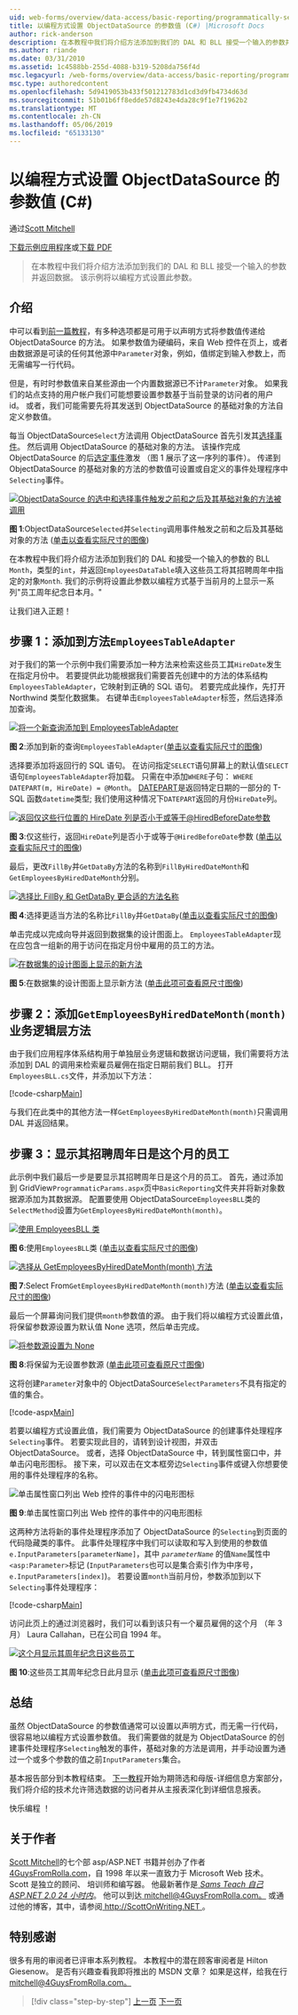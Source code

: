 ```yaml
---
uid: web-forms/overview/data-access/basic-reporting/programmatically-setting-the-objectdatasource-s-parameter-values-cs
title: 以编程方式设置 ObjectDataSource 的参数值 (C#) |Microsoft Docs
author: rick-anderson
description: 在本教程中我们将介绍方法添加到我们的 DAL 和 BLL 接受一个输入的参数并返回数据。 该示例将设置此参数...
ms.author: riande
ms.date: 03/31/2010
ms.assetid: 1c4588bb-255d-4088-b319-5208da756f4d
msc.legacyurl: /web-forms/overview/data-access/basic-reporting/programmatically-setting-the-objectdatasource-s-parameter-values-cs
msc.type: authoredcontent
ms.openlocfilehash: 5d9419053b433f501212783d1cd3d9fb4734d63d
ms.sourcegitcommit: 51b01b6ff8edde57d8243e4da28c9f1e7f1962b2
ms.translationtype: MT
ms.contentlocale: zh-CN
ms.lasthandoff: 05/06/2019
ms.locfileid: "65133130"
---
```

# <a name="programmatically-setting-the-objectdatasources-parameter-values-c"></a>以编程方式设置 ObjectDataSource 的参数值 (C#)

通过[Scott Mitchell](https://twitter.com/ScottOnWriting)

[下载示例应用程序](http://download.microsoft.com/download/4/6/3/463cf87c-4724-4cbc-b7b5-3f866f43ba50/ASPNET_Data_Tutorial_6_CS.exe)或[下载 PDF](programmatically-setting-the-objectdatasource-s-parameter-values-cs/_static/datatutorial06cs1.pdf)

> 在本教程中我们将介绍方法添加到我们的 DAL 和 BLL 接受一个输入的参数并返回数据。 该示例将以编程方式设置此参数。

## <a name="introduction"></a>介绍

中可以看到[前一篇教程](declarative-parameters-cs.md)，有多种选项都是可用于以声明方式将参数值传递给 ObjectDataSource 的方法。 如果参数值为硬编码，来自 Web 控件在页上，或者由数据源是可读的任何其他源中`Parameter`对象，例如，值绑定到输入参数上，而无需编写一行代码。

但是，有时时参数值来自某些源由一个内置数据源已不计`Parameter`对象。 如果我们的站点支持的用户帐户我们可能想要设置参数基于当前登录的访问者的用户 id。 或者，我们可能需要先将其发送到 ObjectDataSource 的基础对象的方法自定义参数值。

每当 ObjectDataSource`Select`方法调用 ObjectDataSource 首先引发其[选择事件](https://msdn.microsoft.com/library/system.web.ui.webcontrols.objectdatasource.selecting%28VS.80%29.aspx)。 然后调用 ObjectDataSource 的基础对象的方法。 该操作完成 ObjectDataSource 的后[选定事件](https://msdn.microsoft.com/library/system.web.ui.webcontrols.objectdatasource.selected%28VS.80%29.aspx)激发 （图 1 展示了这一序列的事件）。 传递到 ObjectDataSource 的基础对象的方法的参数值可设置或自定义的事件处理程序中`Selecting`事件。

[![ObjectDataSource 的选中和选择事件触发之前和之后及其基础对象的方法被调用](programmatically-setting-the-objectdatasource-s-parameter-values-cs/_static/image2.png)](programmatically-setting-the-objectdatasource-s-parameter-values-cs/_static/image1.png)

**图 1**:ObjectDataSource`Selected`并`Selecting`调用事件触发之前和之后及其基础对象的方法 ([单击以查看实际尺寸的图像](programmatically-setting-the-objectdatasource-s-parameter-values-cs/_static/image3.png))

在本教程中我们将介绍方法添加到我们的 DAL 和接受一个输入的参数的 BLL `Month`，类型的`int`，并返回`EmployeesDataTable`填入这些员工将其招聘周年中指定的对象`Month`. 我们的示例将设置此参数以编程方式基于当前月的上显示一系列"员工周年纪念日本月。"

让我们进入正题！

## <a name="step-1-adding-a-method-toemployeestableadapter"></a>步骤 1：添加到方法`EmployeesTableAdapter`

对于我们的第一个示例中我们需要添加一种方法来检索这些员工其`HireDate`发生在指定月份中。 若要提供此功能根据我们需要首先创建中的方法的体系结构`EmployeesTableAdapter`，它映射到正确的 SQL 语句。 若要完成此操作，先打开 Northwind 类型化数据集。 右键单击`EmployeesTableAdapter`标签，然后选择添加查询。

[![将一个新查询添加到 EmployeesTableAdapter](programmatically-setting-the-objectdatasource-s-parameter-values-cs/_static/image5.png)](programmatically-setting-the-objectdatasource-s-parameter-values-cs/_static/image4.png)

**图 2**:添加到新的查询`EmployeesTableAdapter`([单击以查看实际尺寸的图像](programmatically-setting-the-objectdatasource-s-parameter-values-cs/_static/image6.png))

选择要添加将返回行的 SQL 语句。 在访问指定`SELECT`语句屏幕上的默认值`SELECT`语句`EmployeesTableAdapter`将加载。 只需在中添加`WHERE`子句： `WHERE DATEPART(m, HireDate) = @Month`。 [DATEPART](https://msdn.microsoft.com/library/ms174420.aspx)是返回特定日期的一部分的 T-SQL 函数`datetime`类型; 我们使用这种情况下`DATEPART`返回的月份`HireDate`列。

[![返回仅这些行位置的 HireDate 列是否小于或等于@HiredBeforeDate参数](programmatically-setting-the-objectdatasource-s-parameter-values-cs/_static/image8.png)](programmatically-setting-the-objectdatasource-s-parameter-values-cs/_static/image7.png)

**图 3**:仅这些行，返回`HireDate`列是否小于或等于`@HiredBeforeDate`参数 ([单击以查看实际尺寸的图像](programmatically-setting-the-objectdatasource-s-parameter-values-cs/_static/image9.png))

最后，更改`FillBy`并`GetDataBy`方法的名称到`FillByHiredDateMonth`和`GetEmployeesByHiredDateMonth`分别。

[![选择比 FillBy 和 GetDataBy 更合适的方法名称](programmatically-setting-the-objectdatasource-s-parameter-values-cs/_static/image11.png)](programmatically-setting-the-objectdatasource-s-parameter-values-cs/_static/image10.png)

**图 4**:选择更适当方法的名称比`FillBy`并`GetDataBy`([单击以查看实际尺寸的图像](programmatically-setting-the-objectdatasource-s-parameter-values-cs/_static/image12.png))

单击完成以完成向导并返回到数据集的设计图面上。 `EmployeesTableAdapter`现在应包含一组新的用于访问在指定月份中雇用的员工的方法。

[![在数据集的设计图面上显示的新方法](programmatically-setting-the-objectdatasource-s-parameter-values-cs/_static/image14.png)](programmatically-setting-the-objectdatasource-s-parameter-values-cs/_static/image13.png)

**图 5**:在数据集的设计图面上显示新方法 ([单击此项可查看原尺寸图像](programmatically-setting-the-objectdatasource-s-parameter-values-cs/_static/image15.png))

## <a name="step-2-adding-thegetemployeesbyhireddatemonthmonthmethod-to-the-business-logic-layer"></a>步骤 2：添加`GetEmployeesByHiredDateMonth(month)`业务逻辑层方法

由于我们应用程序体系结构用于单独层业务逻辑和数据访问逻辑，我们需要将方法添加到 DAL 的调用来检索雇员雇佣在指定日期前我们 BLL。 打开`EmployeesBLL.cs`文件，并添加以下方法：

[!code-csharp[Main](programmatically-setting-the-objectdatasource-s-parameter-values-cs/samples/sample1.cs)]

与我们在此类中的其他方法一样`GetEmployeesByHiredDateMonth(month)`只需调用 DAL 并返回结果。

## <a name="step-3-displaying-employees-whose-hiring-anniversary-is-this-month"></a>步骤 3：显示其招聘周年日是这个月的员工

此示例中我们最后一步是要显示其招聘周年日是这个月的员工。 首先，通过添加到 GridView`ProgrammaticParams.aspx`页中`BasicReporting`文件夹并将新对象数据源添加为其数据源。 配置要使用 ObjectDataSource`EmployeesBLL`类的`SelectMethod`设置为`GetEmployeesByHiredDateMonth(month)`。

[![使用 EmployeesBLL 类](programmatically-setting-the-objectdatasource-s-parameter-values-cs/_static/image17.png)](programmatically-setting-the-objectdatasource-s-parameter-values-cs/_static/image16.png)

**图 6**:使用`EmployeesBLL`类 ([单击以查看实际尺寸的图像](programmatically-setting-the-objectdatasource-s-parameter-values-cs/_static/image18.png))

[![选择从 GetEmployeesByHiredDateMonth(month) 方法](programmatically-setting-the-objectdatasource-s-parameter-values-cs/_static/image20.png)](programmatically-setting-the-objectdatasource-s-parameter-values-cs/_static/image19.png)

**图 7**:Select From`GetEmployeesByHiredDateMonth(month)`方法 ([单击以查看实际尺寸的图像](programmatically-setting-the-objectdatasource-s-parameter-values-cs/_static/image21.png))

最后一个屏幕询问我们提供`month`参数值的源。 由于我们将以编程方式设置此值，将保留参数源设置为默认值 None 选项，然后单击完成。

[![将参数源设置为 None](programmatically-setting-the-objectdatasource-s-parameter-values-cs/_static/image23.png)](programmatically-setting-the-objectdatasource-s-parameter-values-cs/_static/image22.png)

**图 8**:将保留为无设置参数源 ([单击此项可查看原尺寸图像](programmatically-setting-the-objectdatasource-s-parameter-values-cs/_static/image24.png))

这将创建`Parameter`对象中的 ObjectDataSource`SelectParameters`不具有指定的值的集合。

[!code-aspx[Main](programmatically-setting-the-objectdatasource-s-parameter-values-cs/samples/sample2.aspx)]

若要以编程方式设置此值，我们需要为 ObjectDataSource 的创建事件处理程序`Selecting`事件。 若要实现此目的，请转到设计视图，并双击 ObjectDataSource。 或者，选择 ObjectDataSource 中，转到属性窗口中，并单击闪电形图标。 接下来，可以双击在文本框旁边`Selecting`事件或键入你想要使用的事件处理程序的名称。

![单击属性窗口列出 Web 控件的事件中的闪电形图标](programmatically-setting-the-objectdatasource-s-parameter-values-cs/_static/image25.png)

**图 9**:单击属性窗口列出 Web 控件的事件中的闪电形图标

这两种方法将新的事件处理程序添加了 ObjectDataSource 的`Selecting`到页面的代码隐藏类的事件。 此事件处理程序中我们可以读取和写入到使用的参数值`e.InputParameters[parameterName]`，其中 *`parameterName`* 的值`Name`属性中`<asp:Parameter>`标记 (`InputParameters`也可以是集合索引作为中序号， `e.InputParameters[index]`)。 若要设置`month`当前月份，参数添加到以下`Selecting`事件处理程序：

[!code-csharp[Main](programmatically-setting-the-objectdatasource-s-parameter-values-cs/samples/sample3.cs)]

访问此页上的通过浏览器时，我们可以看到该只有一个雇员雇佣的这个月 （年 3 月） Laura Callahan，已在公司自 1994 年。

[![这个月显示其周年纪念日这些员工](programmatically-setting-the-objectdatasource-s-parameter-values-cs/_static/image27.png)](programmatically-setting-the-objectdatasource-s-parameter-values-cs/_static/image26.png)

**图 10**:这些员工其周年纪念日此月显示 ([单击此项可查看原尺寸图像](programmatically-setting-the-objectdatasource-s-parameter-values-cs/_static/image28.png))

## <a name="summary"></a>总结

虽然 ObjectDataSource 的参数值通常可以设置以声明方式，而无需一行代码，很容易地以编程方式设置参数值。 我们需要做的就是为 ObjectDataSource 的创建事件处理程序`Selecting`触发的事件，基础对象的方法是调用，并手动设置为通过一个或多个参数的值之前`InputParameters`集合。

基本报告部分到本教程结束。 [下一教程](../masterdetail/master-detail-filtering-with-a-dropdownlist-cs.md)开始为期筛选和母版-详细信息方案部分，我们将介绍的技术允许筛选数据的访问者并从主报表深化到详细信息报表。

快乐编程 ！

## <a name="about-the-author"></a>关于作者

[Scott Mitchell](http://www.4guysfromrolla.com/ScottMitchell.shtml)的七个部 asp/ASP.NET 书籍并创办了作者[4GuysFromRolla.com](http://www.4guysfromrolla.com)，自 1998 年以来一直致力于 Microsoft Web 技术。 Scott 是独立的顾问、 培训师和编写器。 他最新著作是[ *Sams Teach 自己 ASP.NET 2.0 24 小时内*](https://www.amazon.com/exec/obidos/ASIN/0672327384/4guysfromrollaco)。 他可以到达[ mitchell@4GuysFromRolla.com。](mailto:mitchell@4GuysFromRolla.com) 或通过他的博客，其中，请参阅[ http://ScottOnWriting.NET ](http://ScottOnWriting.NET)。

## <a name="special-thanks-to"></a>特别感谢

很多有用的审阅者已评审本系列教程。 本教程中的潜在顾客审阅者是 Hilton Giesenow。 是否有兴趣查看我即将推出的 MSDN 文章？ 如果是这样，给我在行[ mitchell@4GuysFromRolla.com。](mailto:mitchell@4GuysFromRolla.com)

> [!div class="step-by-step"]
> [上一页](declarative-parameters-cs.md)
> [下一页](displaying-data-with-the-objectdatasource-vb.md)
